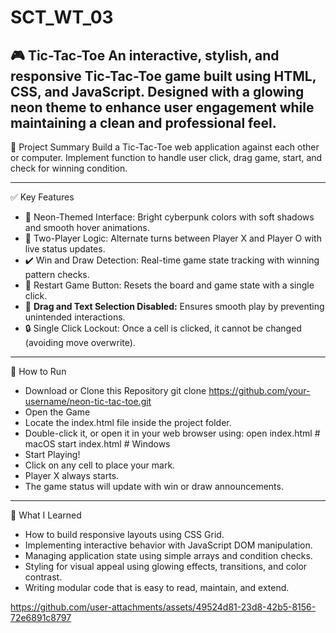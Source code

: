 # SCT_WT_03
🎮 Tic-Tac-Toe
An interactive, stylish, and responsive Tic-Tac-Toe game built using HTML, CSS, and JavaScript. Designed with a glowing neon theme to enhance user engagement while maintaining a clean and professional feel.
-----
📌 Project Summary
Build a Tic-Tac-Toe web application against each other or computer. Implement function to handle user click, drag game, start, and check for winning condition.

-----
✅ Key Features
- 🎨 Neon-Themed Interface: Bright cyberpunk colors with soft shadows and smooth hover animations.
- 🧠 Two-Player Logic: Alternate turns between Player X and Player O with live status updates.
- ✔️ Win and Draw Detection: Real-time game state tracking with winning pattern checks.
- 🔁 Restart Game Button: Resets the board and game state with a single click.
- 🚫 **Drag and Text Selection Disabled:** Ensures smooth play by preventing unintended interactions.
- 🔒 Single Click Lockout: Once a cell is clicked, it cannot be changed (avoiding move overwrite).
-----
🚀 How to Run
- Download or Clone this Repository
git clone https://github.com/your-username/neon-tic-tac-toe.git
- Open the Game
- Locate the index.html file inside the project folder.
- Double-click it, or open it in your web browser using:
open index.html     # macOS
start index.html    # Windows
- Start Playing!
- Click on any cell to place your mark.
- Player X always starts.
- The game status will update with win or draw announcements.
----
  🧠 What I Learned
- How to build responsive layouts using CSS Grid.
- Implementing interactive behavior with JavaScript DOM manipulation.
- Managing application state using simple arrays and condition checks.
- Styling for visual appeal using glowing effects, transitions, and color contrast.
- Writing modular code that is easy to read, maintain, and extend.

https://github.com/user-attachments/assets/49524d81-23d8-42b5-8156-72e6891c8797

